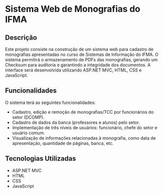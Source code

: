 # Sistema Web de Monografias do IFMA

## Descrição
Este projeto consiste na construção de um sistema web para cadastro de monografias apresentadas no curso de Sistemas de Informação do IFMA. O sistema permitirá o armazenamento de PDFs das monografias, gerando um Checksum para auditoria e garantindo a integridade dos documentos. A interface será desenvolvida utilizando ASP.NET MVC, HTML, CSS e JavaScript.

## Funcionalidades
O sistema terá as seguintes funcionalidades:
* Cadastro, edição e remoção de monografias/TCC por funcionários do setor (DCOMP).
* Cadastro de dados da banca (professores e alunos) pelo setor.
* Implementação de três níveis de usuários: funcionário, chefe do setor e usuário comum.
* Visualização de informações relacionadas à monografia, como data de apresentação, quantidade de páginas, banca, etc.

## Tecnologias Utilizadas
- ASP.NET MVC
- HTML
- CSS
- JavaScript
